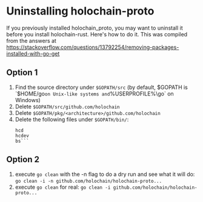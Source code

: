 # Uninstalling holochain-proto
If you previously installed holochain_proto, you may want to uninstall it before you install holochain-rust. Here's how to do it.
This was compiled from the answers at https://stackoverflow.com/questions/13792254/removing-packages-installed-with-go-get

## Option 1
1. Find the source directory under `$GOPATH/src` (by default, $GOPATH is `$HOME/go` on Unix-like systems and `%USERPROFILE%\go` on Windows)
1. Delete `$GOPATH/src/github.com/holochain`
1. Delete `$GOPATH/pkg/<architecture>/github.com/holochain`
1. Delete the following files under `$GOPATH/bin/`:
    ```hcadmin
    hcd
    hcdev
    bs```

## Option 2
1. execute `go clean` with the -n flag to do a dry run and see what it will do:
    ```go clean -i -n github.com/holochain/holochain-proto...```
1. execute `go clean` for real:
    ```go clean -i github.com/holochain/holochain-proto...```
